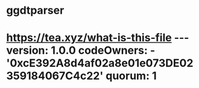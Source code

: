 # ggdtparser
# https://tea.xyz/what-is-this-file --- version: 1.0.0 codeOwners:   - '0xcE392A8d4af02a8e01e073DE02359184067C4c22' quorum: 1

